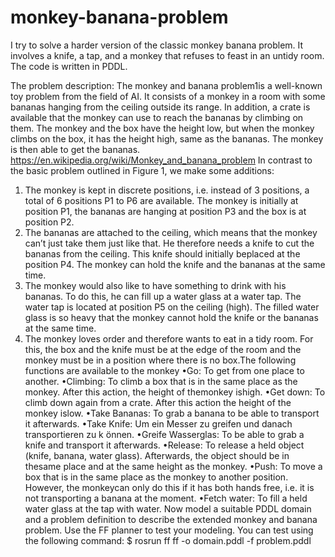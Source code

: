 # monkey-banana-problem
I try to solve a harder version of the classic monkey banana problem. It involves a knife, a tap, and a monkey that refuses to feast in an untidy room. The code is written in PDDL. 

The problem description:
The monkey and banana problem1is a well-known toy problem from the field of AI. It consists of a monkey in a room with some bananas hanging from the ceiling 
outside its range. In addition, a crate is available that the monkey can use to reach the bananas by climbing on them. The monkey and the box have the height low, 
but when the monkey climbs on the box, it has the height high, same as the bananas. The monkey is then able to get the bananas.
https://en.wikipedia.org/wiki/Monkey_and_banana_problem
In contrast to the basic problem outlined in Figure 1, we make some additions:
1.  The monkey is kept in discrete positions, i.e. instead of 3 positions, a total of 6 positions P1 to P6 are available. The monkey is initially at position P1, 
the bananas are hanging at position P3 and the box is at position P2.
2.  The bananas are attached to the ceiling, which means that the monkey can’t just take them just like that.  He  therefore  needs  a  knife  to  cut  the  
bananas  from  the  ceiling.  This  knife  should  initially  beplaced at the position P4. The monkey can hold the knife and the bananas at the same time.
3.  The monkey would also like to have something to drink with his bananas. To do this, he can fill up a water glass at a water tap. The water tap is located 
at position P5 on the ceiling (high). The filled water glass is so heavy that the monkey cannot hold the knife or the bananas at the same time.
4.  The monkey loves order and therefore wants to eat in a tidy room. For this, the box and the knife must be at the edge of the room and the monkey must be in a
position where there is no box.The following functions are available to the monkey
•Go: To get from one place to another.
•Climbing: To climb a box that is in the same place as the monkey. After this action, the height of themonkey ishigh.
•Get down: To climb down again from a crate. After this action the height of the monkey islow.
•Take Bananas: To grab a banana to be able to transport it afterwards.
•Take Knife: Um ein Messer zu greifen und danach transportieren zu k ̈onnen.
•Greife Wasserglas: To be able to grab a knife and transport it afterwards.
•Release: To release a held object (knife, banana, water glass). Afterwards, the object should be in thesame place and at the same height as the monkey.
•Push: To move a box that is in the same place as the monkey to another position. However, the monkeycan only do this if it has both hands free, i.e. it is not 
transporting a banana at the moment.
•Fetch water: To fill a held water glass at the tap with water. Now model a suitable PDDL domain and a problem definition to describe the extended monkey and 
banana problem. Use the FF planner to test your modeling. 
You can test using the following command:
$ rosrun ff ff -o domain.pddl -f problem.pddl
